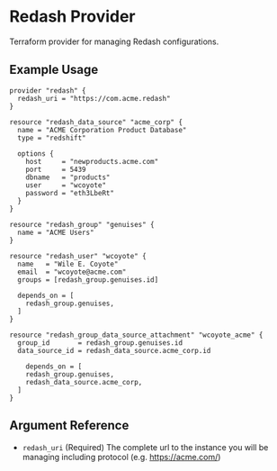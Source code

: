 # Redash Provider

Terraform provider for managing Redash configurations.

## Example Usage

```hcl
provider "redash" {
  redash_uri = "https://com.acme.redash"
}

resource "redash_data_source" "acme_corp" {
  name = "ACME Corporation Product Database"
  type = "redshift"

  options {
    host     = "newproducts.acme.com"
    port     = 5439
    dbname   = "products"
    user     = "wcoyote"
    password = "eth3LbeRt"
  }
}

resource "redash_group" "genuises" {
  name = "ACME Users"
}

resource "redash_user" "wcoyote" {
  name   = "Wile E. Coyote"
  email  = "wcoyote@acme.com"
  groups = [redash_group.genuises.id]

  depends_on = [
    redash_group.genuises,
  ]
}

resource "redash_group_data_source_attachment" "wcoyote_acme" {
  group_id       = redash_group.genuises.id
  data_source_id = redash_data_source.acme_corp.id

    depends_on = [
    redash_group.genuises,
    redash_data_source.acme_corp,
  ]
}
```

## Argument Reference

* `redash_uri` (Required) The complete url to the instance you will be managing including protocol (e.g. https://acme.com/) 